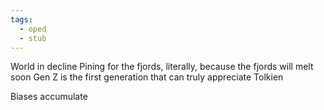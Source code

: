 ```yaml
---
tags:
  - oped
  - stub
---
```


World in decline
Pining for the fjords, literally, because the fjords will melt soon
Gen Z is the first generation that can truly appreciate Tolkien


Biases accumulate